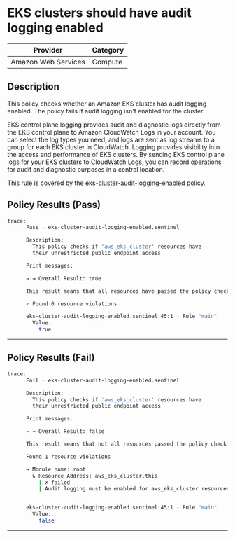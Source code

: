 # EKS clusters should have audit logging enabled

| Provider            | Category     |
|---------------------|--------------|
| Amazon Web Services | Compute      |

## Description

This policy checks whether an Amazon EKS cluster has audit logging enabled. The policy fails if audit logging isn't enabled for the cluster.

EKS control plane logging provides audit and diagnostic logs directly from the EKS control plane to Amazon CloudWatch Logs in your account. You can select the log types you need, and logs are sent as log streams to a group for each EKS cluster in CloudWatch. Logging provides visibility into the access and performance of EKS clusters. By sending EKS control plane logs for your EKS clusters to CloudWatch Logs, you can record operations for audit and diagnostic purposes in a central location.

This rule is covered by the [eks-cluster-audit-logging-enabled](https://github.com/hashicorp/policy-library-FSBP-Policy-Set-for-AWS-Terraform/blob/main/policies/eks/eks-cluster-audit-logging-enabled.sentinel) policy.

## Policy Results (Pass)
```bash
trace:
      Pass - eks-cluster-audit-logging-enabled.sentinel

      Description:
        This policy checks if 'aws_eks_cluster' resources have
        their unrestricted public endpoint access

      Print messages:

      → → Overall Result: true

      This result means that all resources have passed the policy check for the policy eks-cluster-endpoints-restrict-public-access.

      ✓ Found 0 resource violations

      eks-cluster-audit-logging-enabled.sentinel:45:1 - Rule "main"
        Value:
          true
```

---

## Policy Results (Fail)
```bash
trace:
      Fail - eks-cluster-audit-logging-enabled.sentinel

      Description:
        This policy checks if 'aws_eks_cluster' resources have
        their unrestricted public endpoint access

      Print messages:

      → → Overall Result: false

      This result means that not all resources passed the policy check and the protected behavior is not allowed for the policy eks-cluster-endpoints-restrict-public-access.

      Found 1 resource violations

      → Module name: root
        ↳ Resource Address: aws_eks_cluster.this
          | ✗ failed
          | Audit logging must be enabled for aws_eks_cluster resources. Refer to https://docs.aws.amazon.com/securityhub/latest/userguide/eks-controls.html#eks-8 for more details.


      eks-cluster-audit-logging-enabled.sentinel:45:1 - Rule "main"
        Value:
          false
```

---